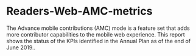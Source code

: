 # Readers-Web-AMC-metrics
The Advance mobile contributions (AMC) mode is a feature set that adds more contributor capabilities to the mobile web experience. This report shows the status of the KPIs identified in the Annual Plan as of the end of June 2019.. 
